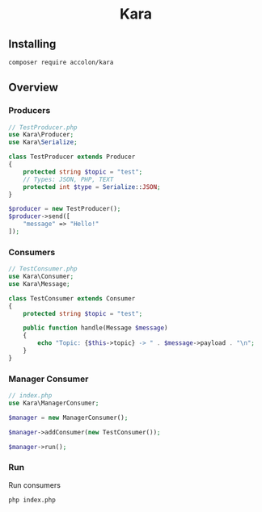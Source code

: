 <center>
    <h1>Kara</h1>
</center>

## Installing

```bash
composer require accolon/kara
```

## Overview

### Producers

```php
// TestProducer.php
use Kara\Producer;
use Kara\Serialize;

class TestProducer extends Producer
{
    protected string $topic = "test";
    // Types: JSON, PHP, TEXT
    protected int $type = Serialize::JSON;
}

$producer = new TestProducer();
$producer->send([
    "message" => "Hello!"
]);
```

### Consumers

```php
// TestConsumer.php
use Kara\Consumer;
use Kara\Message;

class TestConsumer extends Consumer
{
    protected string $topic = "test";

    public function handle(Message $message)
    {
        echo "Topic: {$this->topic} -> " . $message->payload . "\n";
    }
}

```

### Manager Consumer

```php
// index.php
use Kara\ManagerConsumer;

$manager = new ManagerConsumer();

$manager->addConsumer(new TestConsumer());

$manager->run();
```

### Run

Run consumers
```bash
php index.php
```